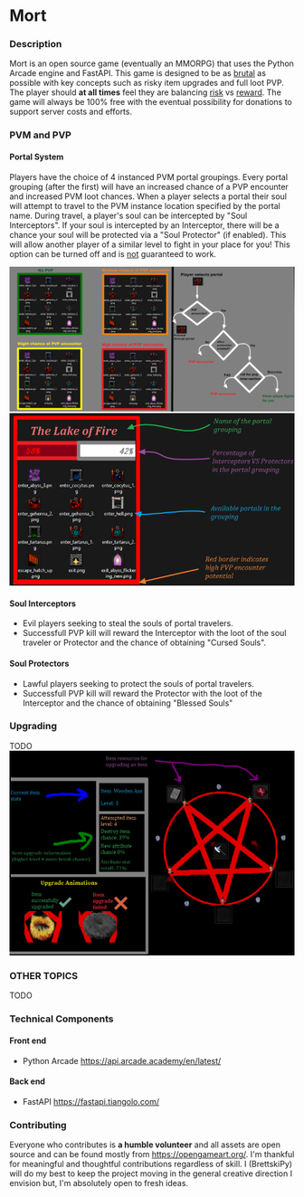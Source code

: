 # Mort

### Description
Mort is an open source game (eventually an MMORPG) that uses the Python Arcade engine and FastAPI. This game is designed to be 
as <ins>brutal</ins> as possible with key concepts such as risky item upgrades and full loot PVP. The player should 
**at all times** feel they are balancing <ins>risk</ins> vs <ins>reward</ins>. The game will always be 100% 
free with the eventual possibility for donations to support server costs and efforts. 

### PVM and PVP
#### Portal System
Players have the choice of 4 instanced PVM portal groupings. Every portal grouping (after the first) will have an increased
chance of a PVP encounter and increased PVM loot chances. When a player selects a portal their soul will attempt to travel to the 
PVM instance location specified by the portal name. During travel, a player's soul can be intercepted by "Soul Interceptors". 
If your soul is intercepted by an Interceptor, there will be a chance your soul will be protected via a "Soul Protector"
(if enabled). This will allow another player of a similar level to fight in your place for you! This option can be turned off and is 
<ins>not</ins> guaranteed to work.

![](ideas/portal_pvp.png)
![](ideas/portal_grouping.png)

#### Soul Interceptors
* Evil players seeking to steal the souls of portal travelers.  
* Successfull PVP kill will reward the Interceptor with the loot of the soul traveler or Protector and the chance of obtaining 
"Cursed Souls".
#### Soul Protectors
* Lawful players seeking to protect the souls of portal travelers.  
* Successfull PVP kill will reward the Protector with the loot of the Interceptor and the chance of obtaining "Blessed Souls"

### Upgrading
TODO
![](ideas/upgrading_mockup.png)
### OTHER TOPICS 
TODO

### Technical Components 
#### Front end
* Python Arcade https://api.arcade.academy/en/latest/
#### Back end
* FastAPI https://fastapi.tiangolo.com/

### Contributing
Everyone who contributes is **a humble volunteer** and all assets are open source and can be found mostly from 
https://opengameart.org/. I'm thankful for meaningful and thoughtful contributions regardless of skill. I (BrettskiPy) will do my 
best to keep the project moving in the general creative direction I envision but, I'm absolutely open to fresh ideas. 
